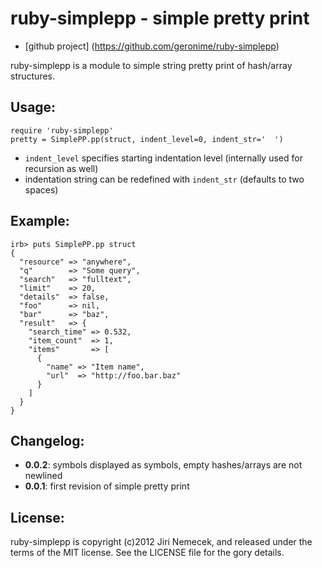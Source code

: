 # ruby-simplepp - simple pretty print

+ [github project] (https://github.com/geronime/ruby-simplepp)

ruby-simplepp is a module to simple string pretty print of hash/array structures.

## Usage:

    require 'ruby-simplepp'
    pretty = SimplePP.pp(struct, indent_level=0, indent_str='  ')

+ `indent_level` specifies starting indentation level (internally used
  for recursion as well)
+ indentation string can be redefined with `indent_str` (defaults to two spaces)

## Example:

    irb> puts SimplePP.pp struct
    {
      "resource" => "anywhere",
      "q"        => "Some query",
      "search"   => "fulltext",
      "limit"    => 20,
      "details"  => false,
      "foo"      => nil,
      "bar"      => "baz",
      "result"   => {
        "search_time" => 0.532,
        "item_count"  => 1,
        "items"       => [
          {
            "name" => "Item name",
            "url"  => "http://foo.bar.baz"
          }
        ]
      }
    }

## Changelog:

+ __0.0.2__: symbols displayed as symbols, empty hashes/arrays are not newlined
+ __0.0.1__: first revision of simple pretty print

## License:

ruby-simplepp is copyright (c)2012 Jiri Nemecek, and released under the terms
of the MIT license. See the LICENSE file for the gory details.

